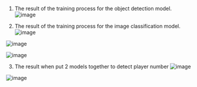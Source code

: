 1) The result of the training process for the object detection model.
![image](https://github.com/user-attachments/assets/14e638c4-373d-420c-8e3c-19092aecf513)

2) The result of the training process for the image classification model.
![image](https://github.com/user-attachments/assets/635d2b64-bc07-43f2-a300-658370bdc23f)

![image](https://github.com/user-attachments/assets/bdc124e0-1c03-4d06-9e96-279826a07efe)

![image](https://github.com/user-attachments/assets/32534f12-1ee7-4037-a57e-fd833ea9a638)

3) The result when put 2 models together to detect player number
![image](https://github.com/user-attachments/assets/b5c694a6-d447-4b34-8a7a-5cbf63b42a13)

![image](https://github.com/user-attachments/assets/1c350e4c-42f6-4d5f-873a-8814333b20e0)


